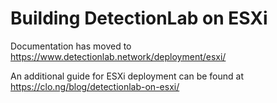 # Building DetectionLab on ESXi

Documentation has moved to https://www.detectionlab.network/deployment/esxi/

An additional guide for ESXi deployment can be found at https://clo.ng/blog/detectionlab-on-esxi/